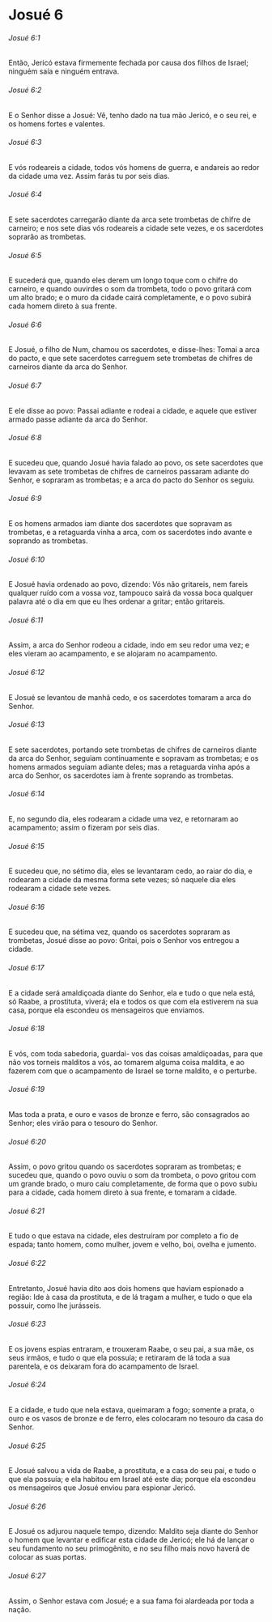# Josué 6

###### Josué 6:1

Então, Jericó estava firmemente fechada por causa dos filhos de Israel; ninguém saía e ninguém entrava.

###### Josué 6:2

E o Senhor disse a Josué: Vê, tenho dado na tua mão Jericó, e o seu rei, e os homens fortes e valentes.

###### Josué 6:3

E vós rodeareis a cidade, todos vós homens de guerra, e andareis ao redor da cidade uma vez. Assim farás tu por seis dias.

###### Josué 6:4

E sete sacerdotes carregarão diante da arca sete trombetas de chifre de carneiro; e nos sete dias vós rodeareis a cidade sete vezes, e os sacerdotes soprarão as trombetas.

###### Josué 6:5

E sucederá que, quando eles derem um longo toque com o chifre do carneiro, e quando ouvirdes o som da trombeta, todo o povo gritará com um alto brado; e o muro da cidade cairá completamente, e o povo subirá cada homem direto à sua frente.

###### Josué 6:6

E Josué, o filho de Num, chamou os sacerdotes, e disse-lhes: Tomai a arca do pacto, e que sete sacerdotes carreguem sete trombetas de chifres de carneiros diante da arca do Senhor.

###### Josué 6:7

E ele disse ao povo: Passai adiante e rodeai a cidade, e aquele que estiver armado passe adiante da arca do Senhor.

###### Josué 6:8

E sucedeu que, quando Josué havia falado ao povo, os sete sacerdotes que levavam as sete trombetas de chifres de carneiros passaram adiante do Senhor, e sopraram as trombetas; e a arca do pacto do Senhor os seguiu.

###### Josué 6:9

E os homens armados iam diante dos sacerdotes que sopravam as trombetas, e a retaguarda vinha a arca, com os sacerdotes indo avante e soprando as trombetas.

###### Josué 6:10

E Josué havia ordenado ao povo, dizendo: Vós não gritareis, nem fareis qualquer ruído com a vossa voz, tampouco sairá da vossa boca qualquer palavra até o dia em que eu lhes ordenar a gritar; então gritareis.

###### Josué 6:11

Assim, a arca do Senhor rodeou a cidade, indo em seu redor uma vez; e eles vieram ao acampamento, e se alojaram no acampamento.

###### Josué 6:12

E Josué se levantou de manhã cedo, e os sacerdotes tomaram a arca do Senhor.

###### Josué 6:13

E sete sacerdotes, portando sete trombetas de chifres de carneiros diante da arca do Senhor, seguiam continuamente e sopravam as trombetas; e os homens armados seguiam adiante deles; mas a retaguarda vinha após a arca do Senhor, os sacerdotes iam à frente soprando as trombetas.

###### Josué 6:14

E, no segundo dia, eles rodearam a cidade uma vez, e retornaram ao acampamento; assim o fizeram por seis dias.

###### Josué 6:15

E sucedeu que, no sétimo dia, eles se levantaram cedo, ao raiar do dia, e rodearam a cidade da mesma forma sete vezes; só naquele dia eles rodearam a cidade sete vezes.

###### Josué 6:16

E sucedeu que, na sétima vez, quando os sacerdotes sopraram as trombetas, Josué disse ao povo: Gritai, pois o Senhor vos entregou a cidade.

###### Josué 6:17

E a cidade será amaldiçoada diante do Senhor, ela e tudo o que nela está, só Raabe, a prostituta, viverá; ela e todos os que com ela estiverem na sua casa, porque ela escondeu os mensageiros que enviamos.

###### Josué 6:18

E vós, com toda sabedoria, guardai- vos das coisas amaldiçoadas, para que não vos torneis malditos a vós, ao tomarem alguma coisa maldita, e ao fazerem com que o acampamento de Israel se torne maldito, e o perturbe.

###### Josué 6:19

Mas toda a prata, e ouro e vasos de bronze e ferro, são consagrados ao Senhor; eles virão para o tesouro do Senhor.

###### Josué 6:20

Assim, o povo gritou quando os sacerdotes sopraram as trombetas; e sucedeu que, quando o povo ouviu o som da trombeta, o povo gritou com um grande brado, o muro caiu completamente, de forma que o povo subiu para a cidade, cada homem direto à sua frente, e tomaram a cidade.

###### Josué 6:21

E tudo o que estava na cidade, eles destruíram por completo a fio de espada; tanto homem, como mulher, jovem e velho, boi, ovelha e jumento.

###### Josué 6:22

Entretanto, Josué havia dito aos dois homens que haviam espionado a região: Ide à casa da prostituta, e de lá tragam a mulher, e tudo o que ela possuir, como lhe jurásseis.

###### Josué 6:23

E os jovens espias entraram, e trouxeram Raabe, o seu pai, a sua mãe, os seus irmãos, e tudo o que ela possuía; e retiraram de lá toda a sua parentela, e os deixaram fora do acampamento de Israel.

###### Josué 6:24

E a cidade, e tudo que nela estava, queimaram a fogo; somente a prata, o ouro e os vasos de bronze e de ferro, eles colocaram no tesouro da casa do Senhor.

###### Josué 6:25

E Josué salvou a vida de Raabe, a prostituta, e a casa do seu pai, e tudo o que ela possuía; e ela habitou em Israel até este dia; porque ela escondeu os mensageiros que Josué enviou para espionar Jericó.

###### Josué 6:26

E Josué os adjurou naquele tempo, dizendo: Maldito seja diante do Senhor o homem que levantar e edificar esta cidade de Jericó; ele há de lançar o seu fundamento no seu primogênito, e no seu filho mais novo haverá de colocar as suas portas.

###### Josué 6:27

Assim, o Senhor estava com Josué; e a sua fama foi alardeada por toda a nação.

